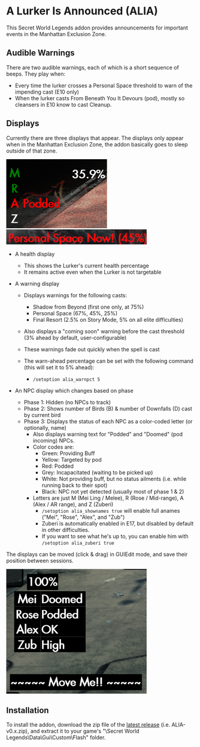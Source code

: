 # A Lurker Is Announced (ALIA)
This Secret World Legends addon provides announcements for important events in the Manhattan Exclusion Zone.

## Audible Warnings

There are two audible warnings, each of which is a short sequence of beeps. They play when:
- Every time the lurker crosses a Personal Space threshold to warn of the impending cast (E10 only)
- When the lurker casts From Beneath You It Devours (pod), mostly so cleansers in E10 know to cast Cleanup.

## Displays

Currently there are three displays that appear. The displays only appear when in the Manhattan Exclusion Zone, the addon basically goes to sleep outside of that zone.


![Screenshot of addon during encounter](screens/alia_npcs_health_2.png) ![Screenshot of addon during encounter](screens/alia_warning.png)

- A health display 
  - This shows the Lurker's current health percentage
  - It remains active even when the Lurker is not targetable

- A warning display
  - Displays warnings for the following casts:
    - Shadow from Beyond (first one only, at 75%)
    - Personal Space (67%, 45%, 25%)
    - Final Resort (2.5% on Story Mode, 5% on all elite difficulties)
  - Also displays a "coming soon" warning before the cast threshold (3% ahead by default, user-configurable)
  - These warnings fade out quickly when the spell is cast
 
  - The warn-ahead percentage can be set with the following command (this will set it to 5% ahead):

    - `/setoption alia_warnpct 5`   
    

- An NPC display which changes based on phase
  - Phase 1: Hidden (no NPCs to track)
  - Phase 2: Shows number of Birds (B) & number of Downfalls (D) cast by current bird
  - Phase 3: Displays the status of each NPC as a color-coded letter (or optionally, name)
    - Also displays warning text for "Podded" and "Doomed" (pod incoming) NPCs.
    - Color codes are:
      - Green: Providing Buff
      - Yellow: Targeted by pod
      - Red: Podded
      - Grey: Incapacitated (waiting to be picked up)
      - White: Not providing buff, but no status ailments (i.e. while running back to their spot)
      - Black: NPC not yet detected (usually most of phase 1 & 2)
    - Letters are just M (Mei Ling / Melee), R (Rose / Mid-range), A (Alex / AR range), and Z (Zuberi)
      - `/setoption alia_shownames true` will enable full anames ("Mei", "Rose", "Alex", and "Zub")
      - Zuberi is automatically enabled in E17, but disabled by default in other difficulties. 
      - If you want to see what he's up to, you can enable him with `/setoption alia_zuberi true`


The displays can be moved (click & drag) in GUIEdit mode, and save their position between sessions.

![Screenshot in GUIEdit Mode](screens/alia_guiedit_new.png)

## Installation

To install the addon, download the zip file of the [latest release](https://github.com/theckhd/ALIA/releases) (i.e. ALIA-v0.x.zip), and extract it to your game's "\Secret World Legends\Data\Gui\Custom\Flash\" folder.

